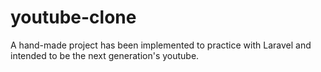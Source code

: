 # youtube-clone
A hand-made project has been implemented to practice with Laravel and intended to be the next generation's youtube.
